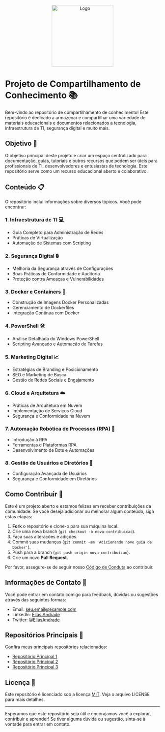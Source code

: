 <div align="center">
  <img src="https://example.com/your-logo.png" alt="Logo" width="200" height="200">
</div>

# Projeto de Compartilhamento de Conhecimento 📚

Bem-vindo ao repositório de compartilhamento de conhecimento! Este repositório é dedicado a armazenar e compartilhar uma variedade de materiais educacionais e documentos relacionados a tecnologia, infraestrutura de TI, segurança digital e muito mais.

## Objetivo 🎯

O objetivo principal deste projeto é criar um espaço centralizado para documentação, guias, tutoriais e outros recursos que podem ser úteis para profissionais de TI, desenvolvedores e entusiastas de tecnologia. Este repositório serve como um recurso educacional aberto e colaborativo.

## Conteúdo 📋

O repositório inclui informações sobre diversos tópicos. Você pode encontrar:

### 1. Infraestrutura de TI 💻
- Guia Completo para Administração de Redes
- Práticas de Virtualização
- Automação de Sistemas com Scripting

### 2. Segurança Digital 🔒
- Melhoria da Segurança através de Configurações
- Boas Práticas de Conformidade e Auditoria
- Proteção contra Ameaças e Vulnerabilidades

### 3. Docker e Containers 🐳
- Construção de Imagens Docker Personalizadas
- Gerenciamento de Dockerfiles
- Integração Contínua com Docker

### 4. PowerShell 🛠️
- Análise Detalhada do Windows PowerShell
- Scripting Avançado e Automação de Tarefas

### 5. Marketing Digital 📈
- Estratégias de Branding e Posicionamento
- SEO e Marketing de Busca
- Gestão de Redes Sociais e Engajamento

### 6. Cloud e Arquitetura ☁️
- Práticas de Arquitetura em Nuvem
- Implementação de Serviços Cloud
- Segurança e Conformidade na Nuvem

### 7. Automação Robótica de Processos (RPA) 🤖
- Introdução à RPA
- Ferramentas e Plataformas RPA
- Desenvolvimento de Bots e Automações

### 8. Gestão de Usuários e Diretórios 📇
- Configuração Avançada de Usuários
- Segurança e Conformidade em Diretórios

## Como Contribuir 🤝

Este é um projeto aberto e estamos felizes em receber contribuições da comunidade. Se você deseja adicionar ou melhorar algum conteúdo, siga estas etapas:

1. **Fork** o repositório e clone-o para sua máquina local.
2. Crie uma nova branch (`git checkout -b nova-contribuicao`).
3. Faça suas alterações e adições.
4. Commit suas mudanças (`git commit -am 'Adicionando novo guia de Docker'`).
5. Push para a branch (`git push origin nova-contribuicao`).
6. Crie um novo **Pull Request**.

Por favor, assegure-se de seguir nosso [Código de Conduta](./code-of-conduct.md) ao contribuir.

## Informações de Contato 📧

Você pode entrar em contato comigo para feedback, dúvidas ou sugestões através das seguintes formas:

- Email: seu.email@example.com
- LinkedIn: [Elias Andrade](https://www.linkedin.com/in/eliasandrade)
- Twitter: [@EliasAndrade](https://twitter.com/EliasAndrade)

## Repositórios Principais 🌟

Confira meus principais repositórios relacionados:

- [Repositório Principal 1](https://github.com/seu-usuario/repo-principal-1)
- [Repositório Principal 2](https://github.com/seu-usuario/repo-principal-2)
- [Repositório Principal 3](https://github.com/seu-usuario/repo-principal-3)

## Licença 📄

Este repositório é licenciado sob a licença [MIT](./LICENSE). Veja o arquivo LICENSE para mais detalhes.

---

Esperamos que este repositório seja útil e encorajamos você a explorar, contribuir e aprender! Se tiver alguma dúvida ou sugestão, sinta-se à vontade para entrar em contato.

